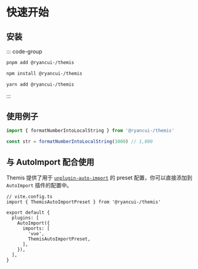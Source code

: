 # 快速开始

## 安装

::: code-group

```bash [pnpm]
pnpm add @ryancui-/themis
```

```bash [npm]
npm install @ryancui-/themis
```

```bash [yarn]
yarn add @ryancui-/themis
```

:::


## 使用例子

```ts
import { formatNumberIntoLocalString } from '@ryancui-/themis'

const str = formatNumberIntoLocalString(1000) // 1,000
```

## 与 AutoImport 配合使用

Themis 提供了用于 [`unplugin-auto-import`](https://github.com/unplugin/unplugin-auto-import) 的 preset 配置，你可以直接添加到 `AutoImport` 插件的配置中。

```ts{9}
// vite.config.ts
import { ThemisAutoImportPreset } from '@ryancui-/themis'

export default {
  plugins: [
    AutoImport({
      imports: [
        'vue',
        ThemisAutoImportPreset,
      ],
    }),
  ],
}
```

